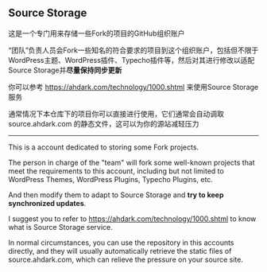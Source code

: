 ## Source Storage

这是一个专门用来存储一些Fork的项目的GitHub组织账户

“团队”负责人员会Fork一些知名的符合要求的项目到这个组织账户，包括但不限于WordPress主题、WordPress插件、Typecho插件等，然后对其进行修改以适配Source Storage并**尽量保持同步更新**

你可以参考 <https://ahdark.com/technology/1000.shtml> 来使用Source Storage服务

通常情况下本仓库下的项目你可以直接进行使用，它们通常会自动调取 source.ahdark.com 的静态文件，这可以为你的源站减轻压力

---

This is a account dedicated to storing some Fork projects.

The person in charge of the "team" will fork some well-known projects that meet the requirements to this account, including but not limited to WordPress Themes, WordPress Plugins, Typecho Plugins, etc.

And then modify them to adapt to Source Storage and **try to keep synchronized updates**.

I suggest you to refer to <https://ahdark.com/technology/1000.shtml> to know what is Source Storage service.

In normal circumstances, you can use the repository in this accounts directly, and they will usually automatically retrieve the static files of source.ahdark.com, which can relieve the pressure on your source site.

